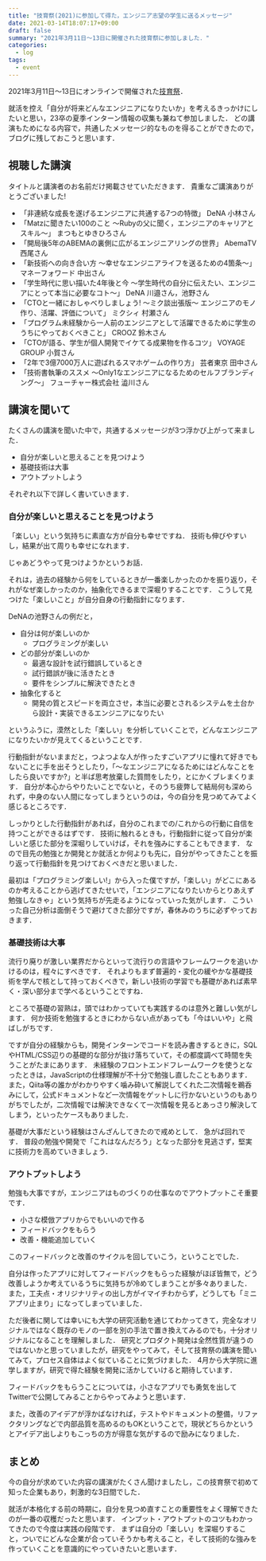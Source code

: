 ```yaml
---
title: "技育祭(2021)に参加して得た，エンジニア志望の学生に送るメッセージ"
date: 2021-03-14T18:07:17+09:00
draft: false
summary: "2021年3月11日〜13日に開催された技育祭に参加しました．"
categories:
  - log
tags:
  - event
---
```


2021年3月11日〜13日にオンラインで開催された[技育祭](https://talent.supporterz.jp/geeksai/2021/)．

就活を控え「自分が将来どんなエンジニアになりたいか」を考えるきっかけにしたいと思い，23卒の夏季インターン情報の収集も兼ねて参加しました．
どの講演もためになる内容で，共通したメッセージ的なものを得ることができたので，ブログに残しておこうと思います．

## 視聴した講演

タイトルと講演者のお名前だけ掲載させていただきます．
貴重なご講演ありがとうございました!

- 「非連続な成長を遂げるエンジニアに共通する7つの特徴」 DeNA 小林さん
- 「Matzに聞きたい100のこと 〜Rubyの父に聞く，エンジニアのキャリアとスキル〜」 まつもとゆきひろさん
- 「開局後5年のABEMAの裏側に広がるエンジニアリングの世界」 AbemaTV 西尾さん
- 「新技術への向き合い方 〜幸せなエンジニアライフを送るための4箇条〜」 マネーフォワード 中出さん
- 「学生時代に思い描いた4年後と今 〜学生時代の自分に伝えたい、エンジニアにとって本当に必要なコト〜」 DeNA 川邉さん，池野さん
- 「CTOと一緒におしゃべりしましょう! 〜ミク談出張版〜 エンジニアのモノ作り、活躍、評価について」 ミクシィ 村瀬さん
- 「プログラム未経験から一人前のエンジニアとして活躍できるために学生のうちにやっておくべきこと」 CROOZ 鈴木さん
- 「CTOが語る、学生が個人開発でイケてる成果物を作るコツ」 VOYAGE GROUP 小賀さん
- 「2年で3億7000万人に遊ばれるスマホゲームの作り方」 芸者東京 田中さん
- 「技術書執筆のススメ 〜Only1なエンジニアになるためのセルフブランディング〜」 フューチャー株式会社 澁川さん

## 講演を聞いて

たくさんの講演を聞いた中で，共通するメッセージが3つ浮かび上がって来ました．

- 自分が楽しいと思えることを見つけよう
- 基礎技術は大事
- アウトプットしよう

それぞれ以下で詳しく書いていきます．

### 自分が楽しいと思えることを見つけよう

「楽しい」という気持ちに素直な方が自分も幸せですね．
技術も伸びやすいし，結果が出て周りも幸せになれます．

じゃあどうやって見つけようかというお話．

それは，過去の経験から何をしているときが一番楽しかったのかを振り返り，それがなぜ楽しかったのか，抽象化できるまで深堀りすることです．
こうして見つけた「楽しいこと」が自分自身の行動指針になります．

DeNAの池野さんの例だと，

- 自分は何が楽しいのか
  - プログラミングが楽しい
- どの部分が楽しいのか
  - 最適な設計を試行錯誤しているとき
  - 試行錯誤が後に活きたとき
  - 要件をシンプルに解決できたとき
- 抽象化すると
  - 開発の質とスピードを両立させ，本当に必要とされるシステムを土台から設計・実装できるエンジニアになりたい

というふうに，漠然とした「楽しい」を分析していくことで，どんなエンジニアになりたいかが見えてくるということです．

行動指針がないままだと，つよつよな人が作ったすごいアプリに憧れて好きでもないことに手を出そうとしたり，「〜なエンジニアになるためにはどんなことをしたら良いですか?」と半ば思考放棄した質問をしたり，とにかくブレまくります．
自分が本心からやりたいことでないと，そのうち疲弊して結局何も深められず，中身のない人間になってしまうというのは，今の自分を見つめてみてよく感じるところです．

しっかりとした行動指針があれば，自分のこれまでの/これからの行動に自信を持つことができるはずです．
技術に触れるときも，行動指針に従って自分が楽しいと感じた部分を深堀りしていけば，それを強みにすることもできます．
なので目先の勉強とか開発とか就活とか何よりも先に，自分がやってきたことを振り返って行動指針を見つけておくべきだと思いました．

最初は「プログラミング楽しい!」から入った僕ですが，「楽しい」がどこにあるのか考えることから逃げてきたせいで，「エンジニアになりたいからとりあえず勉強しなきゃ」という気持ちが先走るようになっていった気がします．
こういった自己分析は面倒そうで避けてきた部分ですが，春休みのうちに必ずやっておきます．

### 基礎技術は大事

流行り廃りが激しい業界だからといって流行りの言語やフレームワークを追いかけるのは，程々にすべきです．
それよりもまず普遍的・変化の緩やかな基礎技術を学んで核として持っておくべきで，新しい技術の学習でも基礎があれば素早く・深い部分まで学べるということですね．

ところで基礎の習熟は，頭ではわかっていても実践するのは意外と難しい気がします．
何か技術を勉強するときにわからない点があっても「今はいいや」と飛ばしがちです．

ですが自分の経験からも，開発インターンでコードを読み書きするときに，SQLやHTML/CSS辺りの基礎的な部分が抜け落ちていて，その都度調べて時間を失うことがたまにあります．
未経験のフロントエンドフレームワークを使うとなったときは，JavaScriptの仕様理解が不十分で勉強し直したこともあります．
また，Qiita等の誰かがわかりやすく噛み砕いて解説してくれた二次情報を鵜呑みにして，公式ドキュメントなど一次情報をゲットしに行かないというのもありがちでしたが，二次情報では解決できなくて一次情報を見るとあっさり解決してしまう，といったケースもありました．

基礎が大事だという経験はさんざんしてきたので戒めとして．
急がば回れです．
普段の勉強や開発で「これはなんだろう」となった部分を見逃さず，堅実に技術力を高めていきましょう．

### アウトプットしよう

勉強も大事ですが，エンジニアはものづくりの仕事なのでアウトプットこそ重要です．

- 小さな模倣アプリからでもいいので作る
- フィードバックをもらう
- 改善・機能追加していく

このフィードバックと改善のサイクルを回していこう，ということでした．

自分は作ったアプリに対してフィードバックをもらった経験がほぼ皆無で，どう改善しようか考えているうちに気持ちが冷めてしまうことが多々ありました．
また，工夫点・オリジナリティの出し方がイマイチわからず，どうしても「ミニアプリ止まり」になってしまっていました．

ただ後者に関しては幸いにも大学の研究活動を通じてわかってきて，完全なオリジナルではなく既存のモノの一部を別の手法で置き換えてみるのでも，十分オリジナルになることを理解しました．
研究とプロダクト開発は全然性質が違うのではないかと思っていましたが，研究をやってみて，そして技育祭の講演を聞いてみて，プロセス自体はよく似ていることに気づけました．
4月から大学院に進学しますが，研究で得た経験を開発に活かしていけると期待しています．

フィードバックをもらうことについては，小さなアプリでも勇気を出してTwitterで公開してみることからやってみようと思います．

また，改善のアイデアが浮かばなければ，テストやドキュメントの整備，リファクタリングなどで内部品質を高めるのもOKということで，現状どちらかというとアイデア出しよりもこっちの方が得意な気がするので励みになりました．

## まとめ

今の自分が求めていた内容の講演がたくさん聞けましたし，この技育祭で初めて知った企業もあり，刺激的な3日間でした．

就活が本格化する前の時期に，自分を見つめ直すことの重要性をよく理解できたのが一番の収穫だったと思います．
インプット・アウトプットのコツもわかってきたので今度は実践の段階です．
まずは自分の「楽しい」を深堀りすること，ついでにどんな企業が合っていそうかも考えること，そして技術的な強みを作っていくことを意識的にやっていきたいと思います．
